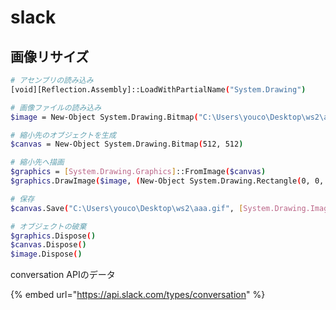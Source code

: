 # slack

## 画像リサイズ

```bash
# アセンブリの読み込み
[void][Reflection.Assembly]::LoadWithPartialName("System.Drawing")

# 画像ファイルの読み込み
$image = New-Object System.Drawing.Bitmap("C:\Users\youco\Desktop\ws2\a.gif")

# 縮小先のオブジェクトを生成
$canvas = New-Object System.Drawing.Bitmap(512, 512)

# 縮小先へ描画
$graphics = [System.Drawing.Graphics]::FromImage($canvas)
$graphics.DrawImage($image, (New-Object System.Drawing.Rectangle(0, 0, $canvas.Width, $canvas.Height)))

# 保存
$canvas.Save("C:\Users\youco\Desktop\ws2\aaa.gif", [System.Drawing.Imaging.ImageFormat]::Gif)

# オブジェクトの破棄
$graphics.Dispose()
$canvas.Dispose()
$image.Dispose()
```

conversation APIのデータ

{% embed url="https://api.slack.com/types/conversation" %}



